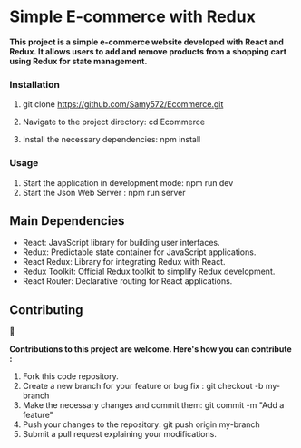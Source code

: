 # Simple E-commerce with Redux

**This project is a simple e-commerce website developed with React and Redux. It allows users to add and remove products from a shopping cart using Redux for state management.**

### Installation

1. git clone https://github.com/Samy572/Ecommerce.git

2. Navigate to the project directory: cd Ecommerce

3. Install the necessary dependencies: npm install

### Usage

1. Start the application in development mode: npm run dev
2. Start the Json Web Server : npm run server

## Main Dependencies

- React: JavaScript library for building user interfaces.
- Redux: Predictable state container for JavaScript applications.
- React Redux: Library for integrating Redux with React.
- Redux Toolkit: Official Redux toolkit to simplify Redux development.
- React Router: Declarative routing for React applications.

## Contributing

:hugs:

**Contributions to this project are welcome. Here's how you can contribute :**

1. Fork this code repository.
2. Create a new branch for your feature or bug fix : git checkout -b my-branch
3. Make the necessary changes and commit them: git commit -m "Add a feature"
4. Push your changes to the repository: git push origin my-branch
5. Submit a pull request explaining your modifications.
